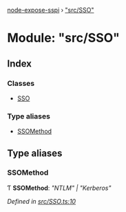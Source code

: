 [node-expose-sspi](../README.md) › ["src/SSO"](_src_sso_.md)

# Module: "src/SSO"

## Index

### Classes

* [SSO](../classes/_src_sso_.sso.md)

### Type aliases

* [SSOMethod](_src_sso_.md#ssomethod)

## Type aliases

###  SSOMethod

Ƭ **SSOMethod**: *"NTLM" | "Kerberos"*

*Defined in [src/SSO.ts:10](https://github.com/jlguenego/node-expose-sspi/blob/502a4fd/src/SSO.ts#L10)*
